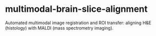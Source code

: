 # multimodal-brain-slice-alignment
Automated multimodal image registration and ROI transfer: aligning H&amp;E (histology) with MALDI (mass spectrometry imaging).
